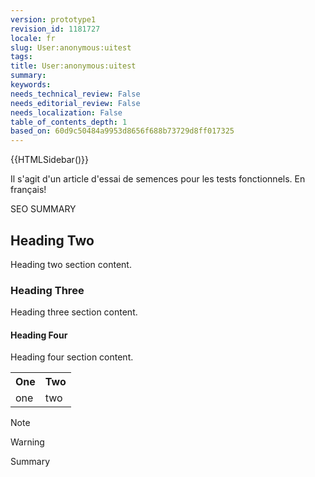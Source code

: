 ```yaml
---
version: prototype1
revision_id: 1181727
locale: fr
slug: User:anonymous:uitest
tags: 
title: User:anonymous:uitest
summary: 
keywords: 
needs_technical_review: False
needs_editorial_review: False
needs_localization: False
table_of_contents_depth: 1
based_on: 60d9c50484a9953d8656f688b73729d8ff017325
---
```

<p>{{HTMLSidebar()}}</p>

<p>Il s'agit d'un article d'essai de semences pour les tests fonctionnels. En français!</p>

<p><span class="seoSummary">SEO SUMMARY</span></p>

<h2 id="Heading_Two">Heading Two</h2>

<p>Heading two section content.</p>

<h3 id="Heading_Three">Heading Three</h3>

<p>Heading three section content.</p>

<h4 id="Heading_Four">Heading Four</h4>

<p>Heading four section content.</p>

<table class="standard-table">
 <tbody>
  <tr>
   <th>One</th>
   <th>Two</th>
  </tr>
  <tr>
   <td>one</td>
   <td>two</td>
  </tr>
 </tbody>
</table>

<div class="note">Note</div>

<div class="warning">
<p>Warning</p>
</div>

<p class="summary">Summary</p>

